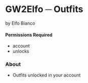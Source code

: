 # GW2Elfo ─ Outfits
by Elfo Bianco

#### Permissions Required
* account
* unlocks

### About
* Outfits unlocked in your account
